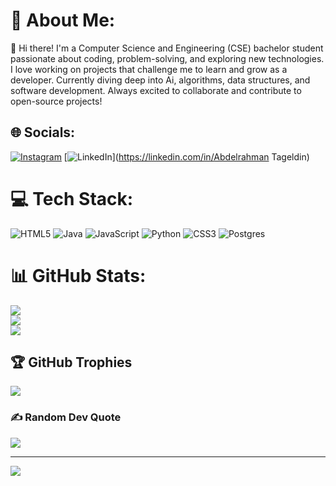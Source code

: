 # 💫 About Me:
👋 Hi there! I'm a Computer Science and Engineering (CSE) bachelor student passionate about coding, problem-solving, and exploring new technologies. I love working on projects that challenge me to learn and grow as a developer. Currently diving deep into Ai, algorithms, data structures, and software development. Always excited to collaborate and contribute to open-source projects!<br>


## 🌐 Socials:
[![Instagram](https://img.shields.io/badge/Instagram-%23E4405F.svg?logo=Instagram&logoColor=white)](https://instagram.com/boody_161) [![LinkedIn](https://img.shields.io/badge/LinkedIn-%230077B5.svg?logo=linkedin&logoColor=white)](https://linkedin.com/in/Abdelrahman Tageldin) 

# 💻 Tech Stack:
![HTML5](https://img.shields.io/badge/html5-%23E34F26.svg?style=for-the-badge&logo=html5&logoColor=white) ![Java](https://img.shields.io/badge/java-%23ED8B00.svg?style=for-the-badge&logo=openjdk&logoColor=white) ![JavaScript](https://img.shields.io/badge/javascript-%23323330.svg?style=for-the-badge&logo=javascript&logoColor=%23F7DF1E) ![Python](https://img.shields.io/badge/python-3670A0?style=for-the-badge&logo=python&logoColor=ffdd54) ![CSS3](https://img.shields.io/badge/css3-%231572B6.svg?style=for-the-badge&logo=css3&logoColor=white) ![Postgres](https://img.shields.io/badge/postgres-%23316192.svg?style=for-the-badge&logo=postgresql&logoColor=white)
# 📊 GitHub Stats:
![](https://github-readme-stats.vercel.app/api?username=Abdel161&theme=dark&hide_border=false&include_all_commits=true&count_private=true)<br/>
![](https://github-readme-streak-stats.herokuapp.com/?user=Abdel161&theme=dark&hide_border=false)<br/>
![](https://github-readme-stats.vercel.app/api/top-langs/?username=Abdel161&theme=dark&hide_border=false&include_all_commits=true&count_private=true&layout=compact)

## 🏆 GitHub Trophies
![](https://github-profile-trophy.vercel.app/?username=Abdel161&theme=radical&no-frame=false&no-bg=true&margin-w=4)

### ✍️ Random Dev Quote
![](https://quotes-github-readme.vercel.app/api?type=horizontal&theme=radical)

---
[![](https://visitcount.itsvg.in/api?id=Abdel161&icon=0&color=0)](https://visitcount.itsvg.in)

<!-- Proudly created with GPRM ( https://gprm.itsvg.in ) -->
